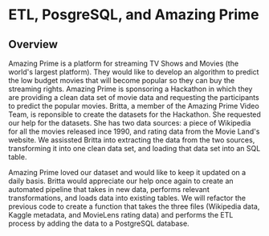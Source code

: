 # ETL, PosgreSQL, and Amazing Prime
## Overview
Amazing Prime is a platform for streaming TV Shows and Movies (the world's largest platform). They would like to develop an algorithm to predict the low budget movies that will become popular so they can buy the streaming rights. Amazing Prime is sponsoring a Hackathon in which they are providing a clean data set of movie data and requesting the participants to predict the popular movies. Britta, a member of the Amazing Prime Video Team, is reponsible to create the datasets for the Hackathon. She requested our help for the datasets. She has two data sources: a piece of Wikipedia for all the movies released ince 1990, and rating data from the Movie Land's website. We assissted Britta into extracting the data from the two sources, transforming it into one clean data set, and loading that data set into an SQL table.

Amazing Prime loved our dataset and would like to keep it updated on a daily basis. Britta would appreciate our help once again to create an automated pipeline that takes in new data, performs relevant transformations, and loads data into existing tables. We will refactor the previous code to create a function that takes the three files (Wikipedia data, Kaggle metadata, and MovieLens rating data) and performs the ETL process by adding the data to a PostgreSQL database.
